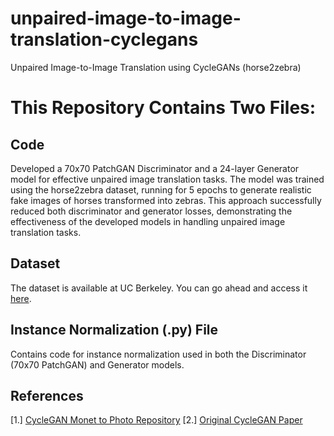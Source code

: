 # unpaired-image-to-image-translation-cyclegans
Unpaired Image-to-Image Translation using CycleGANs (horse2zebra)

# This Repository Contains Two Files:
## Code
Developed a 70x70 PatchGAN Discriminator and a 24-layer Generator model for effective unpaired image translation tasks. The model was trained using the horse2zebra dataset, running for 5 epochs to generate realistic fake images of horses transformed into zebras. This approach successfully reduced both discriminator and generator losses, demonstrating the effectiveness of the developed models in handling unpaired image translation tasks.

## Dataset
The dataset is available at UC Berkeley. You can go ahead and access it [here](https://efrosgans.eecs.berkeley.edu/cyclegan/datasets/).

## Instance Normalization (.py) File
Contains code for instance normalization used in both the Discriminator (70x70 PatchGAN) and Generator models.

## References
[1.] [CycleGAN Monet to Photo Repository](https://github.com/bnsreenu/python_for_microscopists/tree/master/253_254_cycleGAN_monet2photo)
[2.] [Original CycleGAN Paper](https://arxiv.org/abs/1703.10593)
